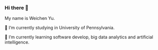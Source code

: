 ### Hi there 👋
My name is Weichen Yu.

🔭 I‘m currently studying in University of Pennsylvania.

🌱 I’m currently learning software develop, big data analytics and artificial intelligence.

<!--
**TerryLaw535/TerryLaw535** is a ✨ _special_ ✨ repository because its `README.md` (this file) appears on your GitHub profile.

Here are some ideas to get you started:

- 🔭 I’m currently working on ...
- 🌱 I’m currently learning ...
- 👯 I’m looking to collaborate on ...
- 🤔 I’m looking for help with ...
- 💬 Ask me about ...
- 📫 How to reach me: ...
- 😄 Pronouns: ...
- ⚡ Fun fact: ...
-->
